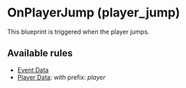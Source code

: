 # OnPlayerJump (player_jump)

This blueprint is triggered when the player jumps.

## Available rules

- [Event Data](GlobalEventData.md)
- [Player Data](GlobalPlayerData.md): with prefix: *player*
